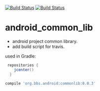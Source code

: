 [![Build Status](https://travis-ci.org/luoqii/android_common_lib.png?branch=master)](https://travis-ci.org/luoqii/android_common_lib)
[![Build Status](https://circleci.com/gh/luoqii/android_common_lib.svg?style=shield&circle-token=:circle-token)](https://circleci.com/gh/luoqii/android_common_lib)

android_common_lib
==================
* android project common library.
* add build script for travis.



used in Gradle:
```groovy
 repositories {
    jcenter()
  }
    
compile 'org.bbs.android:commonlib:0.0.3'
```

[99998]:htt://nonexist.com/ "sync lib version with jcenter.gradle"
[99999]:http://wowubuntu.com/markdown/#p "Markdown 语法说明"


